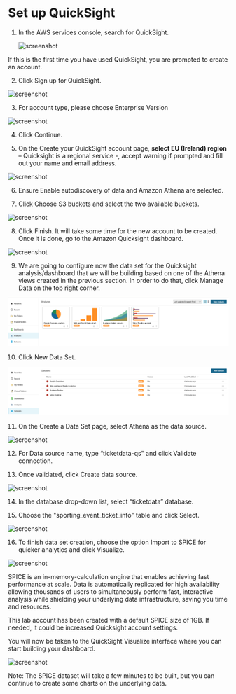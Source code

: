 # Set up QuickSight

1.	In the AWS services console, search for QuickSight.

    ![screenshot](img/1.png)

If this is the first time you have used QuickSight, you are prompted to create an account. 

2.	Click Sign up for QuickSight.

![screenshot](img/2.png)

3.	For account type, please choose Enterprise Version

![screenshot](img/3.png)

4.	Click Continue.

5.	On the Create your QuickSight account page, **select EU (Ireland) region** – Quicksight is a regional service -, accept warning if prompted and fill out your name and email address.

![screenshot](img/4.png)

6.	Ensure Enable autodiscovery of data and Amazon Athena are selected.

7.	Click Choose S3 buckets and select the two available buckets.

![screenshot](img/5.png)

8.	Click Finish. It will take some time for the new account to be created. Once it is done, go to the Amazon Quicksight dashboard.

![screenshot](img/6.png)

9.	We are going to configure now the data set for the Quicksight analysis/dashboard that we will be building based on one of the Athena views created in the previous section. In order to do that, click Manage Data on the top right corner.

![screenshot](img/7.png)

10.	Click New Data Set.

![screenshot](img/8.png)

11.	On the Create a Data Set page, select Athena as the data source.

![screenshot](img/9.png)

12.	For Data source name, type “ticketdata-qs" and click Validate connection.

13.	Once validated, click Create data source.

![screenshot](img/10.png)

14.	In the database drop-down list, select “ticketdata” database.

15.	Choose the "sporting_event_ticket_info" table and click Select.

![screenshot](img/11.png)

16.	To finish data set creation, choose the option Import to SPICE for quicker analytics and click Visualize.

![screenshot](img/12.png)

SPICE is an in-memory-calculation engine that enables achieving fast performance at scale. Data is automatically replicated for high availability allowing thousands of users to simultaneously perform fast, interactive analysis while shielding your underlying data infrastructure, saving you time and resources.

This lab account has been created with a default SPICE size of 1GB. If needed, it could be increased Quicksight account settings.


You will now be taken to the QuickSight Visualize interface where you can start building your dashboard.  


![screenshot](img/13.png)

Note: The SPICE dataset will take a few minutes to be built, but you can continue to create some charts on the underlying data.





